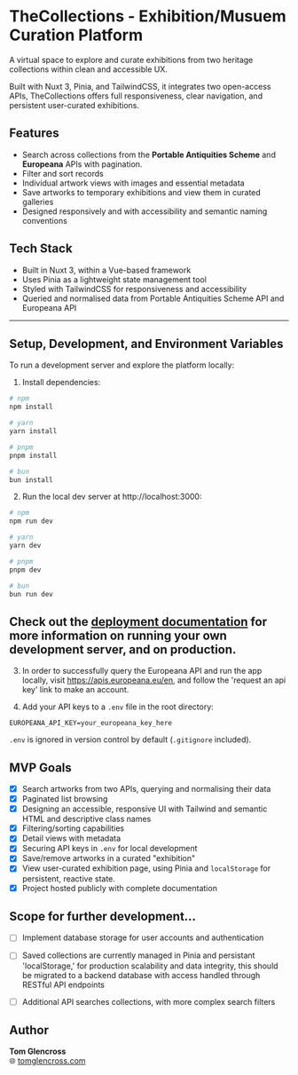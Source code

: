 # TheCollections - Exhibition/Musuem Curation Platform

A virtual space to explore and curate exhibitions from two heritage collections within clean and accessible UX.

Built with Nuxt 3, Pinia, and TailwindCSS, it integrates two open-access APIs, TheCollections offers full responsiveness, clear navigation, and persistent user-curated exhibitions.

## Features

- Search across collections from the **Portable Antiquities Scheme** and **Europeana** APIs with pagination.
- Filter and sort records
- Individual artwork views with images and essential metadata
- Save artworks to temporary exhibitions and view them in curated galleries
- Designed responsively and with accessibility and semantic naming conventions

## Tech Stack

- Built in Nuxt 3, within a Vue-based framework
- Uses Pinia as a lightweight state management tool
- Styled with TailwindCSS for responsiveness and accessibility
- Queried and normalised data from Portable Antiquities Scheme API and Europeana API

---

## Setup, Development, and Environment Variables 

To run a development server and explore the platform locally:

1. Install dependencies:

```bash
# npm
npm install

# yarn
yarn install

# pnpm
pnpm install

# bun
bun install
```

2. Run the local dev server at http://localhost:3000:

```bash
# npm
npm run dev

# yarn
yarn dev

# pnpm
pnpm dev

# bun
bun run dev
```
Check out the [deployment documentation](https://nuxt.com/docs/getting-started/deployment) for more information on running your own development server, and on production.
---

3. In order to successfully query the Europeana API and run the app locally, visit https://apis.europeana.eu/en, and follow the 'request an api key' link to make an account.

4. Add your API keys to a `.env` file in the root directory:

```
EUROPEANA_API_KEY=your_europeana_key_here
```

`.env` is ignored in version control by default (`.gitignore` included).

## MVP Goals

- [x] Search artworks from two APIs, querying and normalising their data 
- [x] Paginated list browsing
- [x] Designing an accessible, responsive UI with Tailwind and semantic HTML and descriptive class names
- [x] Filtering/sorting capabilities
- [x] Detail views with metadata
- [x] Securing API keys in `.env` for local development
- [x] Save/remove artworks in a curated "exhibition"
- [x] View user-curated exhibition page, using Pinia and `localStorage` for persistent, reactive state.
- [x] Project hosted publicly with complete documentation

## Scope for further development...
- [ ] Implement database storage for user accounts and authentication
- [ ] Saved collections are currently managed in Pinia and persistant 'localStorage,' for production scalability and data integrity, this should be migrated to a backend database with access handled through RESTful API endpoints
- [ ] Additional API searches collections, with more complex search filters


## Author

**Tom Glencross**  
🌐 [tomglencross.com](https://tomglencross.com)



